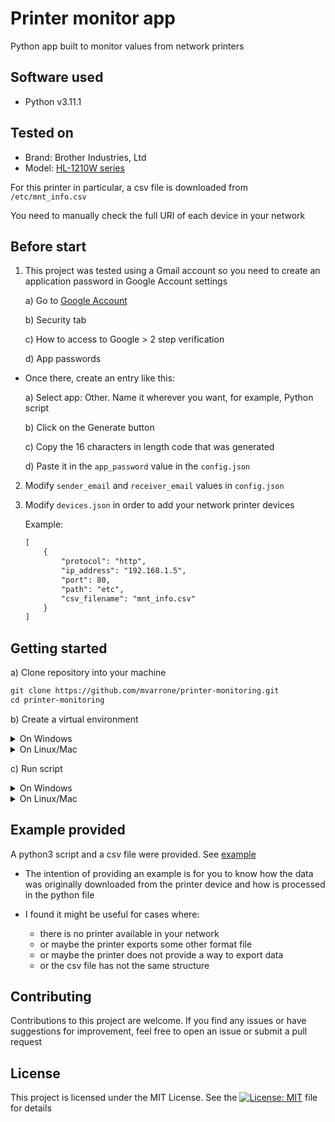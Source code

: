 # Printer monitor app

Python app built to monitor values from network printers

## Software used

- Python v3.11.1

## Tested on

- Brand: Brother Industries, Ltd
- Model: [HL-1210W series](https://support.brother.com/g/b/downloadtop.aspx?c=es&lang=es&prod=hl1210w_eu_as)

For this printer in particular, a csv file is downloaded from `/etc/mnt_info.csv`

You need to manually check the full URI of each device in your network

## Before start

1) This project was tested using a Gmail account so you need to create an application password in Google Account settings

    a) Go to [Google Account](https://myaccount.google.com/)

    b) Security tab

    c) How to access to Google > 2 step verification
    
    d) App passwords

* Once there, create an entry like this:

    a) Select app: Other. Name it wherever you want, for example, Python script

    b) Click on the Generate button

    c) Copy the 16 characters in length code that was generated

    d) Paste it in the `app_password` value in the `config.json`

2) Modify `sender_email` and `receiver_email` values in `config.json`

3) Modify `devices.json` in order to add your network printer devices

    Example:
    ```md
    [
        {
            "protocol": "http",
            "ip_address": "192.168.1.5",
            "port": 80,
            "path": "etc",
            "csv_filename": "mnt_info.csv"
        }
    ]
    ```

## Getting started

a) Clone repository into your machine

```md
git clone https://github.com/mvarrone/printer-monitoring.git
cd printer-monitoring
```

b) Create a virtual environment

<details>
<summary>On Windows</summary>
1.Creating a virtual environment

```md
python -m venv venv
```

2.Activating it

a) Using CMD

```md
.\venv\Scripts\activate.bat
```

b) Using PowerShell

```md
.\venv\Scripts\Activate.ps1
```

3.Installing dependencies

```md
pip install -r requirements.txt
```

4.(OPTIONAL) Deactivating the virtual environment

```md
deactivate
```
</details>

<details>
<summary>On Linux/Mac</summary>
1. Creating a virtual environment

```md
python3 -m venv venv
```

2.Activating it

```md
source venv/bin/activate
```

3.Installing dependencies

```md
pip install -r requirements.txt
```

4.(OPTIONAL) Deactivating the virtual environment

```md
deactivate
```
</details>

c) Run script

<details>
<summary>On Windows</summary>

```md
cd app && python .\main.py 
```
</details>

<details>
<summary>On Linux/Mac</summary>

```md
cd app && python3 .\main.py 
```
</details>

## Example provided
A python3 script and a csv file were provided. See [example](https://github.com/mvarrone/printer-monitoring/tree/main/app/example)

* The intention of providing an example is for you to know how the data was originally downloaded from the printer device and how is processed in the python file

* I found it might be useful for cases where: 
    - there is no printer available in your network
    - or maybe the printer exports some other format file
    - or maybe the printer does not provide a way to export data
    - or the csv file has not the same structure

## Contributing
Contributions to this project are welcome. If you find any issues or have suggestions for improvement, feel free to open an issue or submit a pull request

## License
This project is licensed under the MIT License. See the [![License: MIT](https://img.shields.io/badge/License-MIT-yellow.svg)](https://opensource.org/licenses/MIT)
 file for details